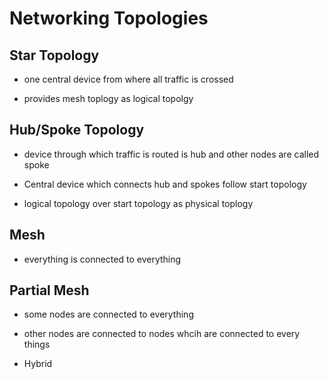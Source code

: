 
# Networking Topologies  

## Star Topology   

* one central device from where all traffic is crossed   

* provides mesh toplogy as logical topolgy   

## Hub/Spoke Topology   

* device through which traffic is routed is hub and other nodes are called spoke   

* Central device which connects hub and spokes follow start topology   

* logical topology over start topology as physical toplogy   

## Mesh   

* everything is connected to everything   

## Partial Mesh   

* some  nodes are connected to everything   

* other nodes are connected to nodes whcih are connected to every things   

* Hybrid   
